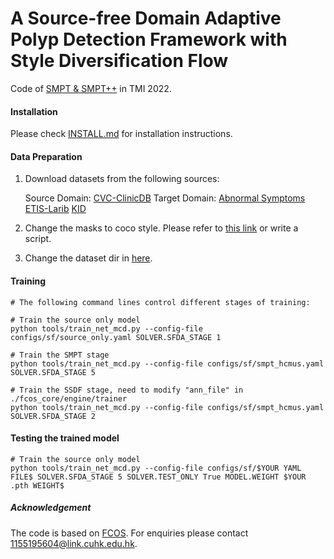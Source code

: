 # A Source-free Domain Adaptive Polyp Detection Framework with Style Diversification Flow

Code of [SMPT & SMPT++](https://ieeexplore.ieee.org/document/9709278) in TMI 2022.


#### Installation 

Please check [INSTALL.md](INSTALL.md) for installation instructions.

#### Data Preparation

1. Download datasets from the following sources:

    Source Domain:
    [CVC-ClinicDB](https://polyp.grand-challenge.org/CVCClinicDB/)
    Target Domain:
    [Abnormal Symptoms](https://dl.acm.org/doi/10.1145/3343031.3356073)
    [ETIS-Larib](https://polyp.grand-challenge.org/EtisLarib/)
    [KID](https://mdss.uth.gr/datasets/endoscopy/kid/)

2. Change the masks to coco style. Please refer to [this link](https://github.com/chrise96/image-to-coco-json-converter) or write a script.

3. Change the dataset dir in [here](fcos_core/config/paths_catalog.py).

#### Training

    # The following command lines control different stages of training:

    # Train the source only model
    python tools/train_net_mcd.py --config-file configs/sf/source_only.yaml SOLVER.SFDA_STAGE 1

    # Train the SMPT stage
    python tools/train_net_mcd.py --config-file configs/sf/smpt_hcmus.yaml SOLVER.SFDA_STAGE 5

    # Train the SSDF stage, need to modify "ann_file" in ./fcos_core/engine/trainer
    python tools/train_net_mcd.py --config-file configs/sf/smpt_hcmus.yaml SOLVER.SFDA_STAGE 2

#### Testing the trained model 

    # Train the source only model
    python tools/train_net_mcd.py --config-file configs/sf/$YOUR YAML FILE$ SOLVER.SFDA_STAGE 5 SOLVER.TEST_ONLY True MODEL.WEIGHT $YOUR .pth WEIGHT$
    
##### Acknowledgement

The code is based on [FCOS](https://github.com/tianzhi0549/FCOS). For enquiries please contact 1155195604@link.cuhk.edu.hk.

